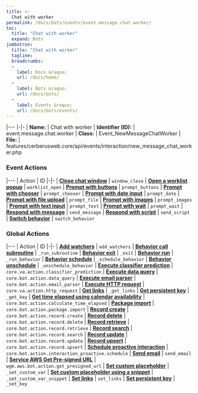 ```yaml
---
title: >-
  Chat with worker
permalink: /docs/bots/events/event.message.chat.worker/
toc:
  title: "Chat with worker"
  expand: Bots
jumbotron:
  title: "Chat with worker"
  tagline: 
  breadcrumbs:
  -
    label: Docs &raquo;
    url: /docs/home/
  -
    label: Bots &raquo;
    url: /docs/bots/
  -
    label: Events &raquo;
    url: /docs/bots/events/
---
```


|---
|-|-
| **Name:** | Chat with worker
| **Identifier (ID):** | event.message.chat.worker
| **Class:** | Event_NewMessageChatWorker
| **File:** | features/cerberusweb.core/api/events/interaction/new_message_chat_worker.php

### Event Actions

|---
| Action | ID
|-|-
| [**Close chat window**](/docs/bots/events/event.message.chat.worker/actions/window_close/) | `window_close`
| [**Open a worklist popup**](/docs/bots/events/event.message.chat.worker/actions/worklist_open/) | `worklist_open`
| [**Prompt with buttons**](/docs/bots/events/event.message.chat.worker/actions/prompt_buttons/) | `prompt_buttons`
| [**Prompt with chooser**](/docs/bots/events/event.message.chat.worker/actions/prompt_chooser/) | `prompt_chooser`
| [**Prompt with date input**](/docs/bots/events/event.message.chat.worker/actions/prompt_date/) | `prompt_date`
| [**Prompt with file upload**](/docs/bots/events/event.message.chat.worker/actions/prompt_file/) | `prompt_file`
| [**Prompt with images**](/docs/bots/events/event.message.chat.worker/actions/prompt_images/) | `prompt_images`
| [**Prompt with text input**](/docs/bots/events/event.message.chat.worker/actions/prompt_text/) | `prompt_text`
| [**Prompt with wait**](/docs/bots/events/event.message.chat.worker/actions/prompt_wait/) | `prompt_wait`
| [**Respond with message**](/docs/bots/events/event.message.chat.worker/actions/send_message/) | `send_message`
| [**Respond with script**](/docs/bots/events/event.message.chat.worker/actions/send_script/) | `send_script`
| [**Switch behavior**](/docs/bots/events/event.message.chat.worker/actions/switch_behavior/) | `switch_behavior`

### Global Actions

|---
| Action | ID
|-|-
| [**Add watchers**](/docs/bots/events/actions/add_watchers/) | `add_watchers`
| [**Behavior call subroutine**](/docs/bots/events/actions/_run_subroutine/) | `_run_subroutine`
| [**Behavior exit**](/docs/bots/events/actions/_exit/) | `_exit`
| [**Behavior run**](/docs/bots/events/actions/_run_behavior/) | `_run_behavior`
| [**Behavior schedule**](/docs/bots/events/actions/_schedule_behavior/) | `_schedule_behavior`
| [**Behavior unschedule**](/docs/bots/events/actions/_unschedule_behavior/) | `_unschedule_behavior`
| [**Execute classifier prediction**](/docs/bots/events/actions/core.va.action.classifier_prediction/) | `core.va.action.classifier_prediction`
| [**Execute data query**](/docs/bots/events/actions/core.bot.action.data_query/) | `core.bot.action.data_query`
| [**Execute email parser**](/docs/bots/events/actions/core.bot.action.email_parser/) | `core.bot.action.email_parser`
| [**Execute HTTP request**](/docs/bots/events/actions/core.va.action.http_request/) | `core.va.action.http_request`
| [**Get links**](/docs/bots/events/actions/_get_links/) | `_get_links`
| [**Get persistent key**](/docs/bots/events/actions/_get_key/) | `_get_key`
| [**Get time elapsed using calendar availability**](/docs/bots/events/actions/core.bot.action.calculate_time_elapsed/) | `core.bot.action.calculate_time_elapsed`
| [**Package import**](/docs/bots/events/actions/core.bot.action.package.import/) | `core.bot.action.package.import`
| [**Record create**](/docs/bots/events/actions/core.bot.action.record.create/) | `core.bot.action.record.create`
| [**Record delete**](/docs/bots/events/actions/core.bot.action.record.delete/) | `core.bot.action.record.delete`
| [**Record retrieve**](/docs/bots/events/actions/core.bot.action.record.retrieve/) | `core.bot.action.record.retrieve`
| [**Record search**](/docs/bots/events/actions/core.bot.action.record.search/) | `core.bot.action.record.search`
| [**Record update**](/docs/bots/events/actions/core.bot.action.record.update/) | `core.bot.action.record.update`
| [**Record upsert**](/docs/bots/events/actions/core.bot.action.record.upsert/) | `core.bot.action.record.upsert`
| [**Schedule proactive interaction**](/docs/bots/events/actions/core.bot.action.interaction_proactive.schedule/) | `core.bot.action.interaction_proactive.schedule`
| [**Send email**](/docs/bots/events/actions/send_email/) | `send_email`
| [**Service AWS Get Pre-signed URL**](/docs/bots/events/actions/wgm.aws.bot.action.get_presigned_url/) | `wgm.aws.bot.action.get_presigned_url`
| [**Set custom placeholder**](/docs/bots/events/actions/_set_custom_var/) | `_set_custom_var`
| [**Set custom placeholder using a snippet**](/docs/bots/events/actions/_set_custom_var_snippet/) | `_set_custom_var_snippet`
| [**Set links**](/docs/bots/events/actions/set_links/) | `set_links`
| [**Set persistent key**](/docs/bots/events/actions/_set_key/) | `_set_key`
